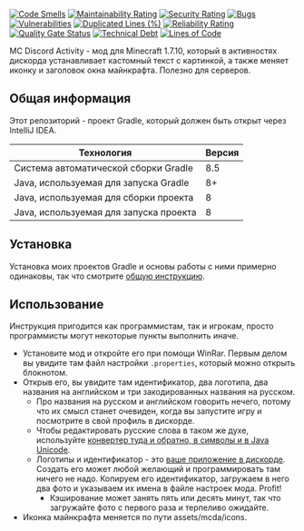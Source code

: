 [![Code Smells](https://sonarcloud.io/api/project_badges/measure?project=Hummel009_MC-Discord-Activity&metric=code_smells)](https://sonarcloud.io/summary/overall?id=Hummel009_MC-Discord-Activity)
[![Maintainability Rating](https://sonarcloud.io/api/project_badges/measure?project=Hummel009_MC-Discord-Activity&metric=sqale_rating)](https://sonarcloud.io/summary/overall?id=Hummel009_MC-Discord-Activity)
[![Security Rating](https://sonarcloud.io/api/project_badges/measure?project=Hummel009_MC-Discord-Activity&metric=security_rating)](https://sonarcloud.io/summary/overall?id=Hummel009_MC-Discord-Activity)
[![Bugs](https://sonarcloud.io/api/project_badges/measure?project=Hummel009_MC-Discord-Activity&metric=bugs)](https://sonarcloud.io/summary/overall?id=Hummel009_MC-Discord-Activity)
[![Vulnerabilities](https://sonarcloud.io/api/project_badges/measure?project=Hummel009_MC-Discord-Activity&metric=vulnerabilities)](https://sonarcloud.io/summary/overall?id=Hummel009_MC-Discord-Activity)
[![Duplicated Lines (%)](https://sonarcloud.io/api/project_badges/measure?project=Hummel009_MC-Discord-Activity&metric=duplicated_lines_density)](https://sonarcloud.io/summary/overall?id=Hummel009_MC-Discord-Activity)
[![Reliability Rating](https://sonarcloud.io/api/project_badges/measure?project=Hummel009_MC-Discord-Activity&metric=reliability_rating)](https://sonarcloud.io/summary/overall?id=Hummel009_MC-Discord-Activity)
[![Quality Gate Status](https://sonarcloud.io/api/project_badges/measure?project=Hummel009_MC-Discord-Activity&metric=alert_status)](https://sonarcloud.io/summary/overall?id=Hummel009_MC-Discord-Activity)
[![Technical Debt](https://sonarcloud.io/api/project_badges/measure?project=Hummel009_MC-Discord-Activity&metric=sqale_index)](https://sonarcloud.io/summary/overall?id=Hummel009_MC-Discord-Activity)
[![Lines of Code](https://sonarcloud.io/api/project_badges/measure?project=Hummel009_MC-Discord-Activity&metric=ncloc)](https://sonarcloud.io/summary/overall?id=Hummel009_MC-Discord-Activity)

MC Discord Activity - мод для Minecraft 1.7.10, который в активностях дискорда устанавливает кастомный текст с
картинкой, а также меняет иконку и заголовок окна майнкрафта. Полезно для серверов.

## Общая информация

Этот репозиторий - проект Gradle, который должен быть открыт через IntelliJ IDEA.

| Технология                             | Версия |
|----------------------------------------|--------|
| Система автоматической сборки Gradle   | 8.5    |
| Java, используемая для запуска Gradle  | 8+     |
| Java, используемая для сборки проекта  | 8      |
| Java, используемая для запуска проекта | 8      |

## Установка

Установка моих проектов Gradle и основы работы с ними примерно одинаковы, так что
смотрите [общую инструкцию](https://github.com/Hummel009/Legendary-Item#readme).

## Использование

Инструкция пригодится как программистам, так и игрокам, просто программисты могут некоторые пункты выполнить иначе.

* Установите мод и откройте его при помощи WinRar. Первым делом вы увидите там файл настройки `.properties`, который
  можно открыть блокнотом.
* Открыв его, вы увидите там идентификатор, два логотипа, два названия на английском и три закодированных названия на
  русском.
    * Про названия на русском и английском говорить нечего, потому что их смысл станет очевиден, когда вы запустите игру
      и посмотрите в свой профиль в дискорде.
    * Чтобы редактировать русские слова в таком же духе,
      используйте [конвертер туда и обратно, в символы и в Java Unicode](https://r12a.github.io/app-conversion/).
    * Логотипы и идентификатор - это [ваше приложение в дискорде](https://discord.com/developers/applications). Создать
      его может любой желающий и программировать там ничего не надо. Копируем его идентификатор, загружаем в него два
      фото и указываем их имена в файле настроек мода. Profit!
        * Кэширование может занять пять или десять минут, так что загружайте фото с первого раза и терпеливо ожидайте.
* Иконка майнкрафта меняется по пути assets/mcda/icons.
